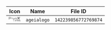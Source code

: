 | Icon | Name | File ID |
| ---  | ---  | ---     |
| ![](ageialogo.png) | `ageialogo` | `142239856772769874` |
